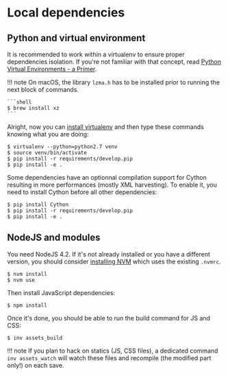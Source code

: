# Local dependencies

## Python and virtual environment

It is recommended to work within a virtualenv to ensure proper dependencies isolation.
If you're not familiar with that concept, read [Python Virtual Environments - a Primer][].

!!! note
    On macOS, the library `lzma.h` has to be installed prior to running the next block of commands.

    ```shell
    $ brew install xz
    ```

Alright, now you can [install virtualenv][install-virtualenv] and then type these commands knowing what you are doing:

```shell
$ virtualenv --python=python2.7 venv
$ source venv/bin/activate
$ pip install -r requirements/develop.pip
$ pip install -e .
```

Some dependencies have an optionnal compilation support for Cython
resulting in more performances (mostly XML harvesting).
To enable it, you need to install Cython before all other dependencies:

```shell
$ pip install Cython
$ pip install -r requirements/develop.pip
$ pip install -e .
```

## NodeJS and modules

You need NodeJS 4.2. If it's not already installed or you have a different version,
you should consider [installing NVM][nvm-install] which uses the existing `.nvmrc`.

```shell
$ nvm install
$ nvm use
```

Then install JavaScript dependencies:

```shell
$ npm install
```

Once it's done, you should be able to run the build command for JS and CSS:

```shell
$ inv assets_build
```

!!! note
    If you plan to hack on statics (JS, CSS files), a dedicated command `inv assets_watch` will watch these files and recompile (the modified part only!) on each save.

[install-virtualenv]: https://virtualenv.pypa.io/en/latest/installation.html
[nvm-install]: https://github.com/creationix/nvm#installation
[Python Virtual Environments - a Primer]: https://realpython.com/blog/python/python-virtual-environments-a-primer/
